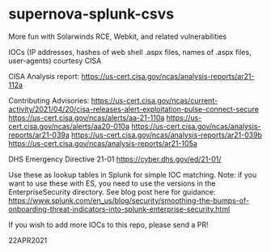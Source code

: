 # supernova-splunk-csvs
 More fun with Solarwinds RCE, Webkit, and related vulnerabilities

IOCs (IP addresses, hashes of web shell .aspx files, names of .aspx files, user-agents) courtesy CISA


CISA Analysis report:
https://us-cert.cisa.gov/ncas/analysis-reports/ar21-112a

Contributing Advisories:
https://us-cert.cisa.gov/ncas/current-activity/2021/04/20/cisa-releases-alert-exploitation-pulse-connect-secure 
https://us-cert.cisa.gov/ncas/alerts/aa-21-110a 
https://us-cert.cisa.gov/ncas/alerts/aa20-010a 
https://us-cert.cisa.gov/ncas/analysis-reports/ar21-039a
https://us-cert.cisa.gov/ncas/analysis-reports/ar21-039b
https://us-cert.cisa.gov/ncas/analysis-reports/ar21-105a


DHS Emergency Directive 21-01
https://cyber.dhs.gov/ed/21-01/


Use these as lookup tables in Splunk for simple IOC matching. Note: if you want to use these with ES, you need to use the versions in the EnterpriseSecurity directory. See blog post here for guidance: https://www.splunk.com/en_us/blog/security/smoothing-the-bumps-of-onboarding-threat-indicators-into-splunk-enterprise-security.html

If you wish to add more IOCs to this repo, please send a PR!

22APR2021